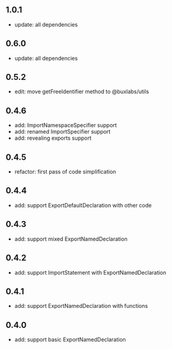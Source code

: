 ## 1.0.1

- update: all dependencies

## 0.6.0

- update: all dependencies

## 0.5.2

- edit: move getFreeIdentifier method to @buxlabs/utils

## 0.4.6

- add: ImportNamespaceSpecifier support
- add: renamed ImportSpecifier support
- add: revealing exports support

## 0.4.5

- refactor: first pass of code simplification

## 0.4.4

- add: support ExportDefaultDeclaration with other code

## 0.4.3

- add: support mixed ExportNamedDeclaration

## 0.4.2

- add: support ImportStatement with ExportNamedDeclaration

## 0.4.1

- add: support ExportNamedDeclaration with functions

## 0.4.0

- add: support basic ExportNamedDeclaration
